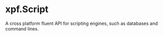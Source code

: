 xpf.Script
==========

A cross platform fluent API for scripting engines, such as databases and command lines.
